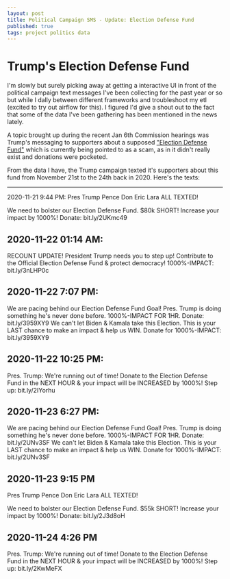 ```yaml
---
layout: post
title: Political Campaign SMS - Update: Election Defense Fund 
published: true
tags: project politics data 
---
```


# Trump's Election Defense Fund 
I'm slowly but surely picking away at getting a interactive UI in front of the political campaign text messages I've been collecting for the past year or so but while I dally between different frameworks and troubleshoot my etl (excited to try out airflow for this). I figured I'd give a shout out to the fact that some of the data I've been gathering has been mentioned in the news lately. 

A topic brought up during the recent Jan 6th Commission hearings was Trump's messaging to supporters about a supposed ["Election Defense Fund"](https://www.rollingstone.com/politics/politics-news/trump-fundraising-scam-jan-6-hearing-1367359/) which is currently being pointed to as a scam, as in it didn't really exist and donations were pocketed. 

From the data I have, the Trump campaign texted it's supporters about this fund from November 21st to the 24th back in 2020. Here's the texts: 

-------------------------------------------------------------------------------
2020-11-21 9:44 PM:
Pres Trump
Pence
Don
Eric
Lara
ALL TEXTED!

We need to bolster our Election Defense Fund. $80k SHORT! Increase your impact by 1000%! Donate: bit.ly/2UKmc49

2020-11-22 01:14 AM: 
-------------------------------------------------------------------------------
RECOUNT UPDATE! President Trump needs you to step up! Contribute to the Official Election Defense Fund & protect democracy! 1000%-IMPACT: bit.ly/3nLHP0c

2020-11-22 7:07 PM: 
-------------------------------------------------------------------------------
We are pacing behind our Election Defense Fund Goal! Pres. Trump is doing something he's never done before. 1000%-IMPACT FOR 1HR. Donate: bit.ly/3959XY9 We can't let Biden & Kamala take this Election. This is your LAST chance to make an impact & help us WIN. Donate for 1000%-IMPACT: bit.ly/3959XY9

2020-11-22 10:25 PM:
-------------------------------------------------------------------------------
Pres. Trump: We're running out of time! Donate to the Election Defense Fund in the NEXT HOUR & your impact will be INCREASED by 1000%! Step up: bit.ly/2IYorhu

2020-11-23 6:27 PM: 
-------------------------------------------------------------------------------
We are pacing behind our Election Defense Fund Goal! Pres. Trump is doing something he's never done before. 1000%-IMPACT FOR 1HR. Donate: bit.ly/2UNv3SF We can't let Biden & Kamala take this Election. This is your LAST chance to make an impact & help us WIN. Donate for 1000%-IMPACT: bit.ly/2UNv3SF

2020-11-23 9:15 PM
-------------------------------------------------------------------------------
Pres Trump
Pence
Don
Eric
Lara
ALL TEXTED!

We need to bolster our Election Defense Fund. $55k SHORT! Increase your impact by 1000%! Donate: bit.ly/2J3d8oH

2020-11-24 4:26 PM
-------------------------------------------------------------------------------
Pres. Trump: We're running out of time! Donate to the Election Defense Fund in the NEXT HOUR & your impact will be INCREASED by 1000%! Step up: bit.ly/2KwMeFX
